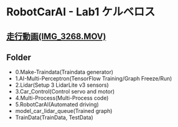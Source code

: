 # RobotCarAI - Lab1 ケルベロス

## [走行動画(IMG_3268.MOV)](IMG_3268.MOV)


## Folder

* 0.Make-Traindata(Traindata generator)
* 1.AI-Multi-Perceptron(TensorFlow Training/Graph Freeze/Run)
* 2.Lidar(Setup 3 LidarLite v3 sensors)
* 3.Car_Control(Control servo and motor)
* 4.Multi-Process(Multi-Process code)
* 5.RobotCarAI(Automated driving)
* model_car_lidar_queue(Trained graph)
* TrainData(TrainData, TestData)
